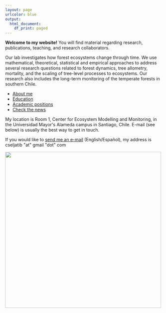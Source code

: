 ```yaml
---
layout: page
urlcolor: blue
output:
  html_document:
    df_print: paged
---
```


**Welcome to my website!** You will find material regarding research, publications, teaching, and research collaborators.

Our lab investigates how forest ecosystems change through time. We use mathematical, theoretical, statistical and empirical approaches to address several research questions related to forest dynamics, tree allometry, mortality, and the scaling of tree-level processes to ecosystems. Our research also includes the long-term monitoring of the temperate forests in southern Chile.

-   [About me](./about.md)
-   [Education](./educa.md)
-   [Academic positions](./appoint.md)
-   [Check the news](./blog.md)

My location is Room 1, Center for Ecosystem Modelling and Monitoring, in the Universidad Mayor's Alameda campus in Santiago, Chile. E-mail (see below) is usually the best way to get in touch.

If you would like to [send me an e-mail](mailto:cseljatib@gmail.com) (English/Español), my address is cseljatib "at" gmail "dot" com

<img src="images/chacai01.jpg" width="500"/>


<!--- 
**Some of my older websites**
- [My old website](https://cseljatib.wixsite.com/biometria)
- [My old linux help](http://biometria.ufro.cl/myLinuxHelp/)
* [Mentoirs](./educa.md)
![](images/chacai01.jpg)
-->
